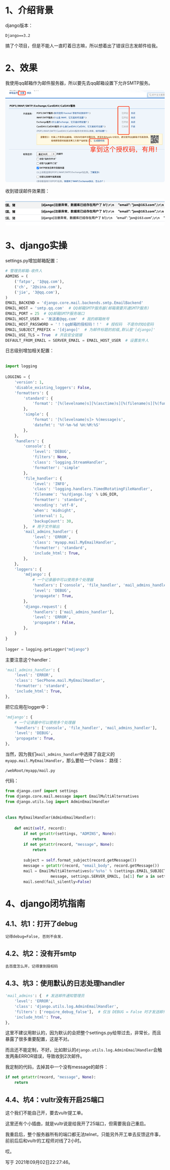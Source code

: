 # 1、介绍背景
django版本：
```
Django==3.2
```
搞了个项目，但是不能人一直盯着日志嘛，所以想着出了错误日志发邮件给我。

# 2、效果
我使用qq邮箱作为邮件服务器，所以要先去qq邮箱设置下允许SMTP服务。

![](.django发送错误日志邮件_images/fdaf23de.png)

收到错误邮件效果图：

![](.django发送错误日志邮件_images/a1154cc8.png)

# 3、django实操
settings.py增加邮箱配置：
```py
# 管理员邮箱-收件人
ADMINS = (
    ('fatpo', '1@qq.com'),
    ('ch', '2@sina.com'),
    ('jie', '3@qq.com'),
)
EMAIL_BACKEND = 'django.core.mail.backends.smtp.EmailBackend'
EMAIL_HOST = 'smtp.qq.com'  # QQ邮箱SMTP服务器(邮箱需要开通SMTP服务)
EMAIL_PORT = 25  # QQ邮箱SMTP服务端口
EMAIL_HOST_USER = '发送者@qq.com'  # 我的邮箱帐号
EMAIL_HOST_PASSWORD = '！！qq邮箱的授权码！！'  # 授权码  不是你的QQ密码
EMAIL_SUBJECT_PREFIX = '[django]'  # 为邮件标题的前缀,默认是'[django]'
EMAIL_USE_TLS = True  # 开启安全链接
DEFAULT_FROM_EMAIL = SERVER_EMAIL = EMAIL_HOST_USER  # 设置发件人
```

日志级别增加相关配置：
```py

import logging

LOGGING = {
    'version': 1,
    'disable_existing_loggers': False,
    'formatters': {
        'standard': {
            'format': '[%(levelname)s][%(asctime)s][%(filename)s][%(funcName)s][%(lineno)d] > %(message)s'
        },
        'simple': {
            'format': '[%(levelname)s]> %(message)s',
            'datefmt': '%Y-%m-%d %H:%M:%S'
        },
    },
    'handlers': {
        'console': {
            'level': 'DEBUG',
            'filters': None,
            'class': 'logging.StreamHandler',
            'formatter': 'simple'
        },
        'file_handler': {
            'level': 'INFO',
            'class': 'logging.handlers.TimedRotatingFileHandler',
            'filename': '%s/django.log' % LOG_DIR,
            'formatter': 'standard',
            'encoding': 'utf-8',
            'when': 'midnight',
            'interval': 1,
            'backupCount': 30,
        },  # 用于文件输出
        'mail_admins_handler': {
            'level': 'ERROR',
            'class': 'myapp.mail.MyEmailHandler',
            'formatter': 'standard',
            'include_html': True,
        },
    },
    'loggers': {
        'mdjango': {
            # 一个记录器中可以使用多个处理器
            'handlers': ['console', 'file_handler', 'mail_admins_handler'],
            'level': 'DEBUG',
            'propagate': True,
        },
        'django.request': {
            'handlers': ['mail_admins_handler'],
            'level': 'ERROR',
            'propagate': False,
        },
    }
}

logger = logging.getLogger("mdjango")
```
主要注意这个handler：
```py
'mail_admins_handler': {
    'level': 'ERROR',
    'class': 'SecPhone.mail.MyEmailHandler',
    'formatter': 'standard',
    'include_html': True,
},
```
把它应用在logger中：
```py
'mdjango': {
    # 一个记录器中可以使用多个处理器
    'handlers': ['console', 'file_handler', 'mail_admins_handler'],
    'level': 'DEBUG',
    'propagate': True,
},
```
当然，因为我们`mail_admins_handler`中选择了自定义的`myapp.mail.MyEmailHandler`，那么要给一个class：
路径：
```
/webRoot/myapp/mail.py
```
代码：
```py
from django.conf import settings
from django.core.mail.message import EmailMultiAlternatives
from django.utils.log import AdminEmailHandler


class MyEmailHandler(AdminEmailHandler):

    def emit(self, record):
        if not getattr(settings, "ADMINS", None):
            return
        if not getattr(record, "message", None):
            return

        subject = self.format_subject(record.getMessage())
        message = getattr(record, "email_body", record.getMessage())
        mail = EmailMultiAlternatives(u'%s%s' % (settings.EMAIL_SUBJECT_PREFIX, subject),
                    message, settings.SERVER_EMAIL, [a[1] for a in settings.ADMINS],)
        mail.send(fail_silently=False)
```

# 4、django闭坑指南
## 4.1、坑1：打开了debug
```dtd
记得debug=False, 否则不会发.
```

## 4.2、坑2：没有开smtp
```dtd
去百度怎么开，记得拿到授权码
```

## 4.3、坑3：使用默认的日志处理handler
```py
'mail_admins': {  # 发送邮件通知管理员
    'level': 'ERROR',
    'class': 'django.utils.log.AdminEmailHandler',
    'filters': ['require_debug_false'],  # 仅当 DEBUG = False 时才发送邮件
    'include_html': True,
},
```
这里不建议用默认的，因为默认的会把整个settings.py给带过去，非常长，而且暴露了很多重要配置，这是不对。

而且还不能定制，不好。比如默认的`django.utils.log.AdminEmailHandler`会触发两条ERROR错误，导致收到2次邮件。

我定制的代码，去掉其中一个没有message的邮件：
```py
if not getattr(record, "message", None):
    return
```

## 4.4、坑4：vultr没有开启25端口
这个我们不能自己开，要去vultr提工单。

这里还有个小插曲，就是vultr说是给我开了25端口，但需要我自己重启。

我重启后，整个服务器所有的端口都无法telnet，只能另外开工单去反馈这件事，前前后后和vultr的工程师对线了2小时。

哎。



写于 2021年09月02日22:27:46。
